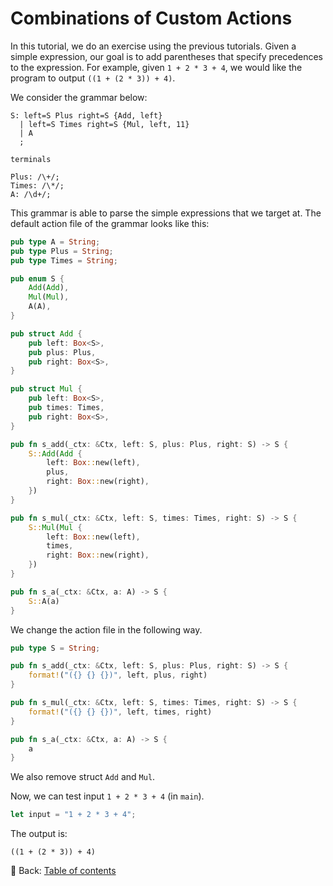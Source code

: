 # Combinations of Custom Actions

In this tutorial, we do an exercise using the previous tutorials.
Given a simple expression, our goal is to add parentheses that specify precedences to the expression.
For example, given `1 + 2 * 3 + 4`, we would like the program to output `((1 + (2 * 3)) + 4)`.

We consider the grammar below:

```text
S: left=S Plus right=S {Add, left}
  | left=S Times right=S {Mul, left, 11}
  | A
  ;

terminals

Plus: /\+/;
Times: /\*/;
A: /\d+/;
```

This grammar is able to parse the simple expressions that we target at.
The default action file of the grammar looks like this:

```rust
pub type A = String;
pub type Plus = String;
pub type Times = String;

pub enum S {
    Add(Add),
    Mul(Mul),
    A(A),
}

pub struct Add {
    pub left: Box<S>,
    pub plus: Plus,
    pub right: Box<S>,
}

pub struct Mul {
    pub left: Box<S>,
    pub times: Times,
    pub right: Box<S>,
}

pub fn s_add(_ctx: &Ctx, left: S, plus: Plus, right: S) -> S {
    S::Add(Add {
        left: Box::new(left),
        plus,
        right: Box::new(right),
    })
}

pub fn s_mul(_ctx: &Ctx, left: S, times: Times, right: S) -> S {
    S::Mul(Mul {
        left: Box::new(left),
        times,
        right: Box::new(right),
    })
}

pub fn s_a(_ctx: &Ctx, a: A) -> S {
    S::A(a)
}
```

We change the action file in the following way.

```rust
pub type S = String;

pub fn s_add(_ctx: &Ctx, left: S, plus: Plus, right: S) -> S {
    format!("({} {} {})", left, plus, right)
}

pub fn s_mul(_ctx: &Ctx, left: S, times: Times, right: S) -> S {
    format!("({} {} {})", left, times, right)
}

pub fn s_a(_ctx: &Ctx, a: A) -> S {
    a
}
```

We also remove struct `Add` and `Mul`.

Now, we can test input `1 + 2 * 3 + 4` (in `main`).

```rust
let input = "1 + 2 * 3 + 4";
```

The output is:

```text
((1 + (2 * 3)) + 4)
```

<!-- :arrow_right:  Next:  -->

:blue_book: Back: [Table of contents](./../README.md)
